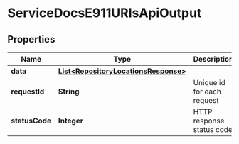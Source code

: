 

# ServiceDocsE911URIsApiOutput

## Properties

Name | Type | Description | Notes
------------ | ------------- | ------------- | -------------
**data** | [**List&lt;RepositoryLocationsResponse&gt;**](RepositoryLocationsResponse.md) |  |  [optional]
**requestId** | **String** | Unique id for each request |  [optional]
**statusCode** | **Integer** | HTTP response status code |  [optional]




